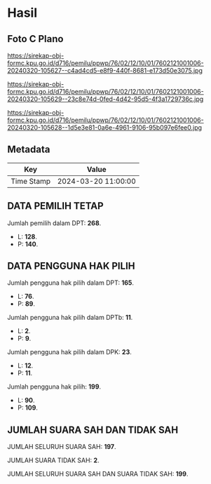 # Hasil

## Foto C Plano

https://sirekap-obj-formc.kpu.go.id/d716/pemilu/ppwp/76/02/12/10/01/7602121001006-20240320-105627--c4ad4cd5-e8f9-440f-8681-e173d50e3075.jpg

https://sirekap-obj-formc.kpu.go.id/d716/pemilu/ppwp/76/02/12/10/01/7602121001006-20240320-105629--23c8e74d-0fed-4d42-95d5-4f3a1729736c.jpg

https://sirekap-obj-formc.kpu.go.id/d716/pemilu/ppwp/76/02/12/10/01/7602121001006-20240320-105628--1d5e3e81-0a6e-4961-9106-95b097e6fee0.jpg


## Metadata

| Key        | Value               |
| ---------- | ------------------- |
| Time Stamp | 2024-03-20 11:00:00 |


## DATA PEMILIH TETAP

Jumlah pemilih dalam DPT: **268**.
 * L: **128**.
 * P: **140**.

## DATA PENGGUNA HAK PILIH

Jumlah pengguna hak pilih dalam DPT: **165**.
 * L: **76**.
 * P: **89**.

Jumlah pengguna hak pilih dalam DPTb: **11**.
 * L: **2**.
 * P: **9**.

Jumlah pengguna hak pilih dalam DPK: **23**.
 * L: **12**.
 * P: **11**.

Jumlah pengguna hak pilih: **199**.
 * L: **90**.
 * P: **109**.

## JUMLAH SUARA SAH DAN TIDAK SAH

JUMLAH SELURUH SUARA SAH: **197**.

JUMLAH SUARA TIDAK SAH: **2**.

JUMLAH SELURUH SUARA SAH DAN SUARA TIDAK SAH: **199**.


